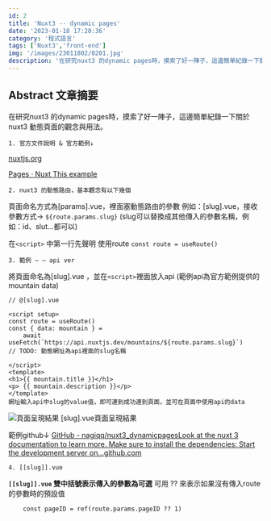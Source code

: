 ```yaml
---
id: 2
title: 'Nuxt3 -- dynamic pages'
date: '2023-01-18 17:20:36'
category: '程式語言'
tags: ['Nuxt3','front-end']
img: '/images/23011802/0201.jpg'
description: '在研究nuxt3 的dynamic pages時，摸索了好一陣子，這邊簡單紀錄一下關於nuxt3 動態頁面的觀念與用法。'
---
```


## Abstract 文章摘要

在研究nuxt3 的dynamic pages時，摸索了好一陣子，這邊簡單紀錄一下關於nuxt3 動態頁面的觀念與用法。

    1. 官方文件說明 & 官方範例↓
[nuxtjs.org](https://v3.nuxtjs.org/guide/directory-structure/pages#example)

[Pages · Nuxt This example](https://v3.nuxtjs.org/examples/routing/pages)

    2. nuxt3 的動態路由，基本觀念有以下幾個

頁面命名方式為[params].vue，裡面塞動態路由的參數
例如：[slug].vue，接收參數方式→ `${route.params.slug}`
(slug可以替換成其他傳入的參數名稱，例如：id、slut...都可以)
<br/>


在`<script>` 中第一行先聲明 使用route
```const route = useRoute()```

    3. 範例 — — api ver

將頁面命名為[slug].vue ，並在`<script>`裡面放入api (範例api為官方範例提供的mountain data)

```vue
// @[slug].vue

<script setup>
const route = useRoute()
const { data: mountain } = 
    await useFetch(`https://api.nuxtjs.dev/mountains/${route.params.slug}`)
// TODO: 動態網址為api裡面的slug名稱

</script>
<template>
<h1>{{ mountain.title }}</h1>
<p> {{ mountain.description }}</p>
</template>
網址輸入api中slug的value值，即可連到成功連到頁面，並可在頁面中使用api的data
```
![頁面呈現結果](/images/23011802/0201.jpg)
[slug].vue頁面呈現結果

範例github↓
[GitHub - nagiqq/nuxt3_dynamicpagesLook at the nuxt 3 documentation to learn more. Make sure to install the dependencies: Start the development server on…github.com](https://github.com/nagiqq/nuxt3_dynamicpages)

    4. [[slug]].vue
**`[[slug]].vue` 雙中括號表示傳入的參數為可選**
可用 ?? 來表示如果沒有傳入route的參數時的預設值
```
    const pageID = ref(route.params.pageID ?? 1)
```
